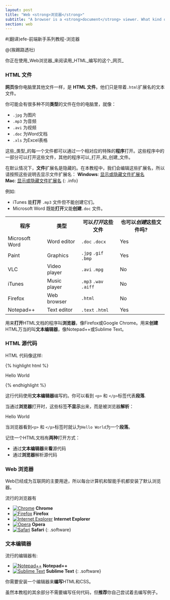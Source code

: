 ```yaml
---
layout: post
title: "Web <strong>浏览器</strong>"
subtitle: "A browser is a <strong>document</strong> viewer. What kind of document? <strong>Webpages</strong>."
section: web
---
```

#(翻译)efe-前端新手系列教程-浏览器

@(挨踢路透社)


你正在使用_Web浏览器_来阅读用_HTML_编写的这个_网页_

### HTML 文件

**网页**像你电脑里其他文件一样，是 **HTML 文件**。他们只是带着`.html`扩展名的文本文件。

你可能会有很多种不同**类型**的文件在你的电脑里，就像：

* `.jpg` 为图片
* `.mp3` 为音频
* `.avi` 为视频
* `.doc` 为Word文档
* `.xls` 为Excel表格

这些_类型_的每一个文件都可以通过一个相对应的特殊的**程序**打开。这些程序中的一部分可以打开这些文件，其他的程序可以_打开_和_创建_文件。

在默认情况下，**文件**扩展名是隐藏的。在本教程中，我们会编辑这些扩展名，所以请按照这些说明去显示文件扩展名：
**Windows**: [显示或隐藏文件扩展名](http://windows.microsoft.com/en-us/windows/show-hide-file-name-extensions)  
**Mac**: [显示或隐藏文件扩展名](https://support.apple.com/kb/PH10845?locale=en_US)
{: .info}

例如:

* iTunes 能**打开** `.mp3` 文件但不能创建它们。
* Microsoft Word 既能**打开**又能**创建**`.doc` 文件。

<div class="table">
  <table>
    <tr>
      <th>程序</th>
      <th>类型</th>
      <th>
        可以<em>打开</em>这些文件
      </th>
      <th>
       也可以<em>创建</em>这些文件吗?
      </th>
    </tr>
    <tr>
      <td>Microsoft Word</td>
      <td>Word editor</td>
      <td>
        <code>.doc</code>
        <code>.docx</code>
      </td>
      <td class="yes"><span>Yes</span></td>
    </tr>
    <tr>
      <td>Paint</td>
      <td>Graphics</td>
      <td>
        <code>.jpg</code>
        <code>.gif</code>
        <code>.bmp</code>
      </td>
      <td class="yes"><span>Yes</span></td>
    </tr>
    <tr>
      <td>VLC</td>
      <td>Video player</td>
      <td>
        <code>.avi</code>
        <code>.mpg</code>
      </td>
      <td class="no">No</td>
    </tr>
    <tr>
      <td>iTunes</td>
      <td>Music player</td>
      <td>
        <code>.mp3</code>
        <code>.wav</code>
        <code>.aiff</code>
      </td>
      <td class="no">No</td>
    </tr>
    <tr>
      <td>Firefox</td>
      <td>Web browser</td>
      <td>
        <code>.html</code>
      </td>
      <td class="no">No</td>
    </tr>
    <tr>
      <td>Notepad++</td>
      <td>Text editor</td>
      <td>
        <code>.text</code>
        <code>.html</code>
      </td>
      <td class="yes"><span>Yes</span></td>
    </tr>
  </table>
</div>

用来**打开**HTML文档的程序叫**浏览器**，像Firefox或Google Chrome。用来**创建**HTML万当的叫**文本编辑器**，像Notepad++或Sublime Text。

### HTML 源代码

HTML 代码像这样:

{% highlight html %}
<p>Hello World</p>
{% endhighlight %}

这行代码使用**文本编辑器**编写的。你可以看到 `<p>` 和 `</p>`标签代表**段落**.

当通过**浏览器**打开时，这些标签**不显示**出来，而是被浏览器**解析**：

<div class="result">
  <p>Hello World</p>
</div>

当浏览器看到`<p>` 和 `</p>`标签时就认为`Hello World`为一个**段落**。

记住一个HTML文档有**两种**打开方式：

* 通过**文本编辑器**来**看**源代码
* 通过**浏览器**解析源代码

### Web 浏览器

Web已经成为互联网的主要用途，所以每台计算机和智能手机都安装了默认浏览器。

流行的浏览器有

* [![Chrome](/images/web-browsers/chrome.png)](http://www.google.com/chrome/) **Chrome**
* [![Firefox](/images/web-browsers/firefox.png)](https://www.mozilla.org/firefox/) **Firefox**
* [![Internet Explorer](/images/web-browsers/internet-explorer.png)](https://www.microsoft.com/download/internet-explorer.aspx) **Internet Explorer**
* [![Opera](/images/web-browsers/opera.png)](http://www.opera.com/) **Opera**
* [![Safari](/images/web-browsers/safari.png)](http://www.apple.com/safari/) **Safari**
{: .software}

### 文本编辑器

流行的编辑器有:

* [![Notepad++](/images/text-editors/notepad-plus-plus.png)](https://notepad-plus-plus.org/) **Notepad++**
* [![Sublime Text](/images/text-editors/sublime-text.png)](http://www.sublimetext.com/) **Sublime Text**
{: .software}

你需要安装一个编辑器来**编写**HTML和CSS。

虽然本教程的其余部分不需要编写任何代码，但**推荐**你自己尝试着去编写例子。